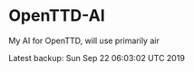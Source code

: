 # OpenTTD-AI
My AI for OpenTTD, will use primarily air

Latest backup: Sun Sep 22 06:03:02 UTC 2019
